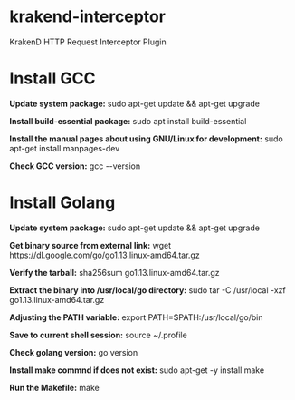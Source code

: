 # krakend-interceptor
KrakenD HTTP Request Interceptor Plugin

# Install GCC
**Update system package:**
sudo apt-get update && apt-get upgrade

**Install build-essential package:**
sudo apt install build-essential

**Install the manual pages about using GNU/Linux for development:**
sudo apt-get install manpages-dev

**Check GCC version:**
gcc --version

# Install Golang
**Update system package:**
sudo apt-get update && apt-get upgrade

**Get binary source from external link:**
wget https://dl.google.com/go/go1.13.linux-amd64.tar.gz

**Verify the tarball:**
sha256sum go1.13.linux-amd64.tar.gz

**Extract the binary into /usr/local/go directory:**
sudo tar -C /usr/local -xzf go1.13.linux-amd64.tar.gz

**Adjusting the PATH variable:**
export PATH=$PATH:/usr/local/go/bin

**Save to current shell session:**
source ~/.profile

**Check golang version:**
go version

**Install make commnd if does not exist:**
sudo apt-get -y install make

**Run the Makefile:**
make
